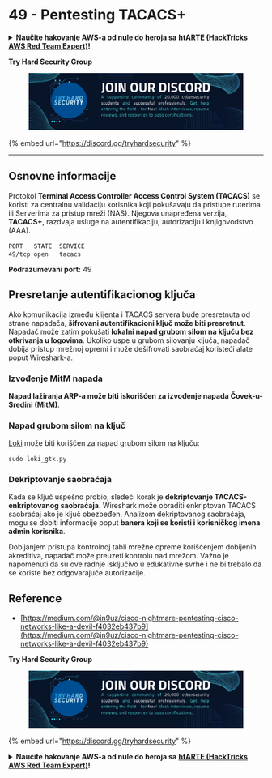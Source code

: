# 49 - Pentesting TACACS+

<details>

<summary><strong>Naučite hakovanje AWS-a od nule do heroja sa</strong> <a href="https://training.hacktricks.xyz/courses/arte"><strong>htARTE (HackTricks AWS Red Team Expert)</strong></a><strong>!</strong></summary>

Drugi načini podrške HackTricks-u:

* Ako želite da vidite svoju **kompaniju reklamiranu na HackTricks-u** ili **preuzmete HackTricks u PDF formatu** proverite [**PLANOVE ZA PRETPLATU**](https://github.com/sponsors/carlospolop)!
* Nabavite [**zvanični PEASS & HackTricks swag**](https://peass.creator-spring.com)
* Otkrijte [**Porodicu PEASS**](https://opensea.io/collection/the-peass-family), našu kolekciju ekskluzivnih [**NFT-ova**](https://opensea.io/collection/the-peass-family)
* **Pridružite se** 💬 [**Discord grupi**](https://discord.gg/hRep4RUj7f) ili [**telegram grupi**](https://t.me/peass) ili nas **pratite** na **Twitteru** 🐦 [**@carlospolopm**](https://twitter.com/hacktricks\_live)**.**
* **Podelite svoje hakovanje trikove slanjem PR-ova na** [**HackTricks**](https://github.com/carlospolop/hacktricks) i [**HackTricks Cloud**](https://github.com/carlospolop/hacktricks-cloud) github repozitorijume.

</details>

**Try Hard Security Group**

<figure><img src="../.gitbook/assets/telegram-cloud-document-1-5159108904864449420.jpg" alt=""><figcaption></figcaption></figure>

{% embed url="https://discord.gg/tryhardsecurity" %}

***

## Osnovne informacije

Protokol **Terminal Access Controller Access Control System (TACACS)** se koristi za centralnu validaciju korisnika koji pokušavaju da pristupe ruterima ili Serverima za pristup mreži (NAS). Njegova unapređena verzija, **TACACS+**, razdvaja usluge na autentifikaciju, autorizaciju i knjigovodstvo (AAA).

```
PORT   STATE  SERVICE
49/tcp open   tacacs
```

**Podrazumevani port:** 49

## Presretanje autentifikacionog ključa

Ako komunikacija između klijenta i TACACS servera bude presretnuta od strane napadača, **šifrovani autentifikacioni ključ može biti presretnut**. Napadač može zatim pokušati **lokalni napad grubom silom na ključu bez otkrivanja u logovima**. Ukoliko uspe u grubom silovanju ključa, napadač dobija pristup mrežnoj opremi i može dešifrovati saobraćaj koristeći alate poput Wireshark-a.

### Izvođenje MitM napada

**Napad lažiranja ARP-a može biti iskorišćen za izvođenje napada Čovek-u-Sredini (MitM)**.

### Napad grubom silom na ključ

[Loki](https://c0decafe.de/svn/codename\_loki/trunk/) može biti korišćen za napad grubom silom na ključu:

```
sudo loki_gtk.py
```

### Dekriptovanje saobraćaja

Kada se ključ uspešno probio, sledeći korak je **dekriptovanje TACACS-enkriptovanog saobraćaja**. Wireshark može obraditi enkriptovan TACACS saobraćaj ako je ključ obezbeđen. Analizom dekriptovanog saobraćaja, mogu se dobiti informacije poput **banera koji se koristi i korisničkog imena admin korisnika**.

Dobijanjem pristupa kontrolnoj tabli mrežne opreme korišćenjem dobijenih akreditiva, napadač može preuzeti kontrolu nad mrežom. Važno je napomenuti da su ove radnje isključivo u edukativne svrhe i ne bi trebalo da se koriste bez odgovarajuće autorizacije.

## Reference

* [https://medium.com/@in9uz/cisco-nightmare-pentesting-cisco-networks-like-a-devil-f4032eb437b9](https://medium.com/@in9uz/cisco-nightmare-pentesting-cisco-networks-like-a-devil-f4032eb437b9)

**Try Hard Security Group**

<figure><img src="../.gitbook/assets/telegram-cloud-document-1-5159108904864449420.jpg" alt=""><figcaption></figcaption></figure>

{% embed url="https://discord.gg/tryhardsecurity" %}

<details>

<summary><strong>Naučite hakovanje AWS-a od nule do heroja sa</strong> <a href="https://training.hacktricks.xyz/courses/arte"><strong>htARTE (HackTricks AWS Red Team Expert)</strong></a><strong>!</strong></summary>

Drugi načini podrške HackTricks-u:

* Ako želite da vidite **vašu kompaniju reklamiranu na HackTricks-u** ili **preuzmete HackTricks u PDF formatu** proverite [**PLANOVE ZA PRIJAVU**](https://github.com/sponsors/carlospolop)!
* Nabavite [**zvanični PEASS & HackTricks swag**](https://peass.creator-spring.com)
* Otkrijte [**The PEASS Family**](https://opensea.io/collection/the-peass-family), našu kolekciju ekskluzivnih [**NFT-ova**](https://opensea.io/collection/the-peass-family)
* **Pridružite se** 💬 [**Discord grupi**](https://discord.gg/hRep4RUj7f) ili [**telegram grupi**](https://t.me/peass) ili nas **pratite** na **Twitteru** 🐦 [**@carlospolopm**](https://twitter.com/hacktricks\_live)**.**
* **Podelite svoje hakovanje trikove slanjem PR-ova na** [**HackTricks**](https://github.com/carlospolop/hacktricks) i [**HackTricks Cloud**](https://github.com/carlospolop/hacktricks-cloud) github repozitorijume.

</details>
